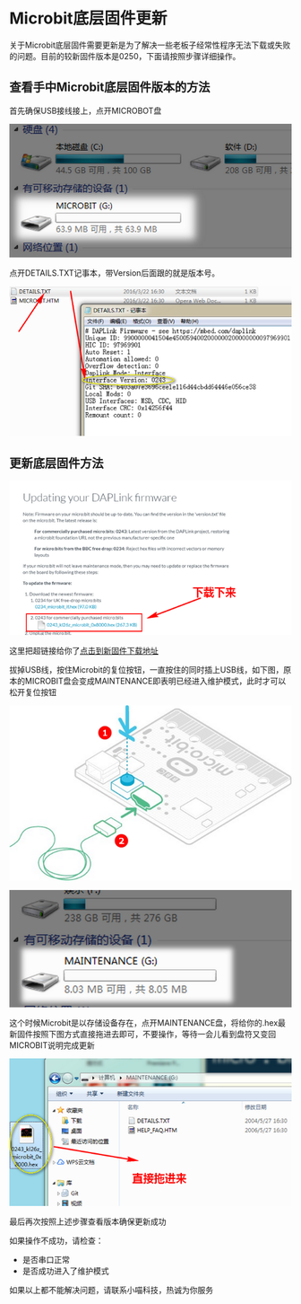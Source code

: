 # Microbit底层固件更新  
  
关于Microbit底层固件需要更新是为了解决一些老板子经常性程序无法下载或失败的问题。目前的较新固件版本是0250，下面请按照步骤详细操作。  
  
## 查看手中Microbit底层固件版本的方法    
   
首先确保USB接线接上，点开MICROBOT盘
 
![](./images/c1.png)    
    
点开DETAILS.TXT记事本，带Version后面跟的就是版本号。

![](./images/c2.png)  
  
  
## 更新底层固件方法  
 
![](./images/x1.png)  
  
这里把超链接给你了[点击到新固件下载地址](http://kittenbot.cn/bbs/forum.php?mod=viewthread&tid=442&page=1&extra=#pid2029) 

拔掉USB线，按住Microbit的复位按钮，一直按住的同时插上USB线，如下图，原本的MICROBIT盘会变成MAINTENANCE即表明已经进入维护模式，此时才可以松开复位按钮  


![](./images/b1.png)

![](./images/c3.png)    
    
这个时候Microbit是以存储设备存在，点开MAINTENANCE盘，将给你的.hex最新固件按照下图方式直接拖进去即可，不要操作，等待一会儿看到盘符又变回MICROBIT说明完成更新

![](./images/c4.png)  
  
最后再次按照上述步骤查看版本确保更新成功    
    
  
  

如果操作不成功，请检查：  


- 是否串口正常
- 是否成功进入了维护模式  

如果以上都不能解决问题，请联系小喵科技，热诚为你服务
  


  
